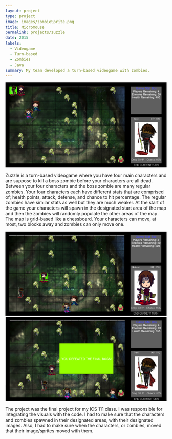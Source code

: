 ```yaml
---
layout: project
type: project
image: images/zombieSprite.png
title: Micromouse
permalink: projects/zuzzle
date: 2015
labels:
  - Videogame
  - Turn-based
  - Zombies
  - Java
summary: My team developed a turn-based videogame with zombies.
---
```


<div class="ui small rounded images">
  <img class="ui image" src="../images/zuzzle1.png">
</div>

Zuzzle is a turn-based videogame where you have four main characters and are suppose to kill a boss zombie before your characters are all dead.  Between your four characters and the boss zombie are many regular zombies.  Your four characters each have different stats that are comprised of; health points, attack, defense, and chance to hit percentage.  The regular zombies have similar stats as well but they are much weaker.  At the start of the game your characters will spawn in the designated start area of the map and then the zombies will randomly populate the other areas of the map.  The map is grid-based like a chessboard.  Your characters can move, at most, two blocks away and zombies can only move one.

<div class="ui small rounded images">
  <img class="ui image" src="../images/zuzzle2.png">
  <img class="ui image" src="../images/zuzzle3.png">
</div>

The project was the final project for my ICS 111 class.  I was responsible for integrating the visuals with the code.  I had to make sure that the characters and zombies spawned in their designated areas, with their designated images.  Also, I had to make sure when the characters, or zombies, moved that their image/sprites moved with them.
